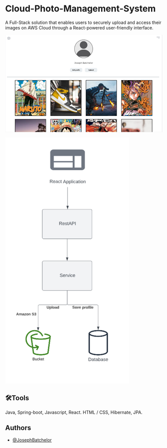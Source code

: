 
# Cloud-Photo-Management-System

A Full-Stack solution that enables users to securely upload and access their images on AWS Cloud through a React-powered user-friendly interface.




![Frontend Design](https://github.com/JosephBatchelor/Cloud-Photo-Management-System/blob/main/RDME/Frontend-Design.png)

![UML System Diagram](https://github.com/JosephBatchelor/Cloud-Photo-Management-System/blob/main/RDME/C-P-M-S%20UML%20diagram.png)


## 🛠Tools
Java, Spring-boot, Javascript, React. HTML / CSS, Hibernate, JPA.  


## Authors

- [@JosephBatchelor](https://github.com/JosephBatchelor)

